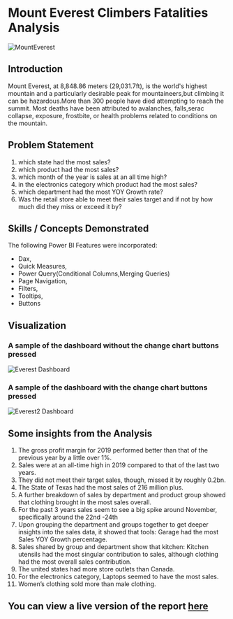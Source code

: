 # Mount Everest Climbers Fatalities Analysis
![MountEverest](https://github.com/CoyoteStark25/Mount_Everest_Climbers_Fatality_Dashboard_Tableau/assets/77941966/25d0b70b-0023-4df4-8f49-0762fe230584)
## Introduction
Mount Everest, at 8,848.86 meters (29,031.7ft), is the world's highest mountain and a particularly desirable peak for mountaineers,but climbing it can be hazardous.More than 300 people have died attempting to reach the summit. Most deaths have been attributed to avalanches, falls,serac collapse, exposure, frostbite, or health problems related to conditions on the mountain.

## Problem Statement
1. which state had the most sales?
2. which product had the most sales?
3. which month of the year is sales at an all time high?
4. in the electronics category which product had the most sales?
5. which department had the most YOY Growth rate?
6. Was the retail store able to meet their sales target and if not by how much did they miss or exceed it by?

## Skills / Concepts Demonstrated
The following Power BI Features were incorporated:

- Dax,
- Quick Measures,
- Power Query(Conditional Columns,Merging Queries)
- Page Navigation,
- Filters,
- Tooltips,
- Buttons

## Visualization
### A sample of the dashboard without the change chart buttons pressed
![Everest Dashboard](https://github.com/CoyoteStark25/Mount_Everest_Climbers_Fatality_Dashboard_Tableau/assets/77941966/0dae6a6f-4f14-4663-b607-40d47dc33d12)

### A sample of the dashboard with the change chart buttons pressed
![Everest2 Dashboard](https://github.com/CoyoteStark25/Mount_Everest_Climbers_Fatality_Dashboard_Tableau/assets/77941966/b78c8bc7-c80b-48f3-b517-157b3743d87f)

## Some insights from the Analysis

1.	The gross profit margin for 2019 performed better than that of the previous year by a little over 1%.
2.	Sales were at an all-time high in 2019 compared to that of the last two years.
3.	They did not meet their target sales, though, missed it by roughly 0.2bn.
4.	The State of Texas had the most sales of 216 million plus.
5.	A further breakdown of sales by department and product group showed that clothing brought in the most sales overall.
6.	For the past 3 years sales seem to see a big spike around November, specifically around the 22nd -24th 
7.	Upon grouping the department and groups together to get deeper insights into the sales data, it showed that tools: Garage had the most Sales YOY Growth percentage.
8.	Sales shared by group and department show that kitchen: Kitchen utensils had the most singular contribution to sales, although clothing had the most overall sales contribution.
9.	The united states had more store outlets than Canada.
10.	For the electronics category, Laptops seemed to have the most sales.
11.	Women’s clothing sold more than male clothing.

## You can view a live version of the report [here](https://public.tableau.com/app/profile/blessed.ariagbofo/viz/EverestFatalities_16774860982430/EverestFatalitiesDashboard)

